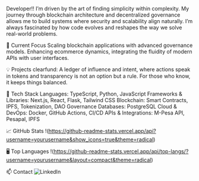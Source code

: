 Developer!!
I’m driven by the art of finding simplicity within complexity. My journey through blockchain architecture and decentralized governance allows me to build systems where security and scalability align naturally. I’m always fascinated by how code evolves and reshapes the way we solve real-world problems.

🚀 Current Focus
Scaling blockchain applications with advanced governance models.
Enhancing ecommerce dynamics, integrating the fluidity of modern APIs with user interfaces.

💡 Projects
clearfund: A ledger of influence and intent, where actions speak in tokens and transparency is not an option but a rule. For those who know, it keeps things balanced.

🚀 Tech Stack
Languages: TypeScript, Python, JavaScript
Frameworks & Libraries: Next.js, React, Flask, Tailwind CSS
Blockchain: Smart Contracts, IPFS, Tokenization, DAO Governance
Databases: PostgreSQL
Cloud & DevOps: Docker, GitHub Actions, CI/CD
APIs & Integrations: M-Pesa API, Pesapal, IPFS

📈 GitHub Stats
!(https://github-readme-stats.vercel.app/api?username=yourusername&show_icons=true&theme=radical)

🖥️ Top Languages
!(https://github-readme-stats.vercel.app/api/top-langs/?username=yourusername&layout=compact&theme=radical)

📫 Contact
![LinkedIn](https://www.linkedin.com/in/ronny-nyabuto-256ba2177)
